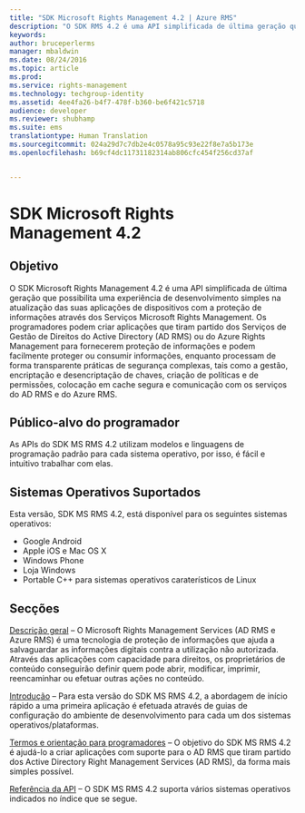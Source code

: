 ```yaml
---
title: "SDK Microsoft Rights Management 4.2 | Azure RMS"
description: "O SDK RMS 4.2 é uma API simplificada de última geração que possibilita uma experiência de desenvolvimento simples na atualização das suas aplicações de dispositivos com a proteção de informações."
keywords: 
author: bruceperlerms
manager: mbaldwin
ms.date: 08/24/2016
ms.topic: article
ms.prod: 
ms.service: rights-management
ms.technology: techgroup-identity
ms.assetid: 4ee4fa26-b4f7-478f-b360-be6f421c5718
audience: developer
ms.reviewer: shubhamp
ms.suite: ems
translationtype: Human Translation
ms.sourcegitcommit: 024a29d7c7db2e4c0578a95c93e22f8e7a5b173e
ms.openlocfilehash: b69cf4dc11731182314ab806cfc454f256cd37af


---
```


# SDK Microsoft Rights Management 4.2

## Objetivo ##

O SDK Microsoft Rights Management 4.2 é uma API simplificada de última geração que possibilita uma experiência de desenvolvimento simples na atualização das suas aplicações de dispositivos com a proteção de informações através dos Serviços Microsoft Rights Management. Os programadores podem criar aplicações que tiram partido dos Serviços de Gestão de Direitos do Active Directory (AD RMS) ou do Azure Rights Management para fornecerem proteção de informações e podem facilmente proteger ou consumir informações, enquanto processam de forma transparente práticas de segurança complexas, tais como a gestão, encriptação e desencriptação de chaves, criação de políticas e de permissões, colocação em cache segura e comunicação com os serviços do AD RMS e do Azure RMS.

## Público-alvo do programador ##

As APIs do SDK MS RMS 4.2 utilizam modelos e linguagens de programação padrão para cada sistema operativo, por isso, é fácil e intuitivo trabalhar com elas.

## Sistemas Operativos Suportados ##

Esta versão, SDK MS RMS 4.2, está disponível para os seguintes sistemas operativos:

- Google Android
- Apple iOS e Mac OS X
- Windows Phone
- Loja Windows
- Portable C++ para sistemas operativos caraterísticos de Linux

## Secções ##

[Descrição geral](overview.md) – O Microsoft Rights Management Services (AD RMS e Azure RMS) é uma tecnologia de proteção de informações que ajuda a salvaguardar as informações digitais contra a utilização não autorizada. Através das aplicações com capacidade para direitos, os proprietários de conteúdo conseguirão definir quem pode abrir, modificar, imprimir, reencaminhar ou efetuar outras ações no conteúdo.

[Introdução](get-started.md) – Para esta versão do SDK MS RMS 4.2, a abordagem de início rápido a uma primeira aplicação é efetuada através de guias de configuração do ambiente de desenvolvimento para cada um dos sistemas operativos/plataformas.

[Termos e orientação para programadores](core-concepts.md) – O objetivo do SDK MS RMS 4.2 é ajudá-lo a criar aplicações com suporte para o AD RMS que tiram partido dos Active Directory Right Management Services (AD RMS), da forma mais simples possível.

[Referência da API](api-reference-4-2.md) – O SDK MS RMS 4.2 suporta vários sistemas operativos indicados no índice que se segue.

 

 

 



<!--HONumber=Aug16_HO4-->


